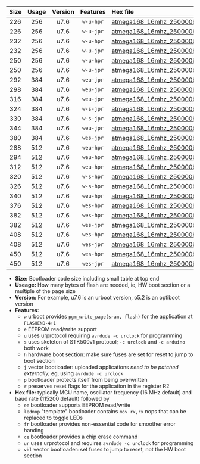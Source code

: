 |Size|Usage|Version|Features|Hex file|
|:-:|:-:|:-:|:-:|:--|
|226|256|u7.6|`w-u-hpr`|[atmega168_16mhz_250000bps_ur.hex](https://raw.githubusercontent.com/stefanrueger/urboot/main/atmega168_16mhz_250000bps_ur.hex)|
|226|256|u7.6|`w-u-jpr`|[atmega168_16mhz_250000bps_ur_vbl.hex](https://raw.githubusercontent.com/stefanrueger/urboot/main/atmega168_16mhz_250000bps_ur_vbl.hex)|
|232|256|u7.6|`w-u-hpr`|[atmega168_16mhz_250000bps_lednop_ur.hex](https://raw.githubusercontent.com/stefanrueger/urboot/main/atmega168_16mhz_250000bps_lednop_ur.hex)|
|232|256|u7.6|`w-u-jpr`|[atmega168_16mhz_250000bps_lednop_ur_vbl.hex](https://raw.githubusercontent.com/stefanrueger/urboot/main/atmega168_16mhz_250000bps_lednop_ur_vbl.hex)|
|250|256|u7.6|`w-u-hpr`|[atmega168_16mhz_250000bps_lednop_fr_ur.hex](https://raw.githubusercontent.com/stefanrueger/urboot/main/atmega168_16mhz_250000bps_lednop_fr_ur.hex)|
|250|256|u7.6|`w-u-jpr`|[atmega168_16mhz_250000bps_lednop_fr_ur_vbl.hex](https://raw.githubusercontent.com/stefanrueger/urboot/main/atmega168_16mhz_250000bps_lednop_fr_ur_vbl.hex)|
|292|384|u7.6|`weu-jpr`|[atmega168_16mhz_250000bps_ee_ur_vbl.hex](https://raw.githubusercontent.com/stefanrueger/urboot/main/atmega168_16mhz_250000bps_ee_ur_vbl.hex)|
|298|384|u7.6|`weu-jpr`|[atmega168_16mhz_250000bps_ee_lednop_ur_vbl.hex](https://raw.githubusercontent.com/stefanrueger/urboot/main/atmega168_16mhz_250000bps_ee_lednop_ur_vbl.hex)|
|316|384|u7.6|`weu-jpr`|[atmega168_16mhz_250000bps_ee_lednop_fr_ur_vbl.hex](https://raw.githubusercontent.com/stefanrueger/urboot/main/atmega168_16mhz_250000bps_ee_lednop_fr_ur_vbl.hex)|
|324|384|u7.6|`w-s-jpr`|[atmega168_16mhz_250000bps_vbl.hex](https://raw.githubusercontent.com/stefanrueger/urboot/main/atmega168_16mhz_250000bps_vbl.hex)|
|330|384|u7.6|`w-s-jpr`|[atmega168_16mhz_250000bps_lednop_vbl.hex](https://raw.githubusercontent.com/stefanrueger/urboot/main/atmega168_16mhz_250000bps_lednop_vbl.hex)|
|344|384|u7.6|`weu-jpr`|[atmega168_16mhz_250000bps_ee_lednop_fr_ce_ur_vbl.hex](https://raw.githubusercontent.com/stefanrueger/urboot/main/atmega168_16mhz_250000bps_ee_lednop_fr_ce_ur_vbl.hex)|
|380|384|u7.6|`wes-jpr`|[atmega168_16mhz_250000bps_ee_vbl.hex](https://raw.githubusercontent.com/stefanrueger/urboot/main/atmega168_16mhz_250000bps_ee_vbl.hex)|
|288|512|u7.6|`weu-hpr`|[atmega168_16mhz_250000bps_ee_ur.hex](https://raw.githubusercontent.com/stefanrueger/urboot/main/atmega168_16mhz_250000bps_ee_ur.hex)|
|294|512|u7.6|`weu-hpr`|[atmega168_16mhz_250000bps_ee_lednop_ur.hex](https://raw.githubusercontent.com/stefanrueger/urboot/main/atmega168_16mhz_250000bps_ee_lednop_ur.hex)|
|312|512|u7.6|`weu-hpr`|[atmega168_16mhz_250000bps_ee_lednop_fr_ur.hex](https://raw.githubusercontent.com/stefanrueger/urboot/main/atmega168_16mhz_250000bps_ee_lednop_fr_ur.hex)|
|320|512|u7.6|`w-s-hpr`|[atmega168_16mhz_250000bps.hex](https://raw.githubusercontent.com/stefanrueger/urboot/main/atmega168_16mhz_250000bps.hex)|
|326|512|u7.6|`w-s-hpr`|[atmega168_16mhz_250000bps_lednop.hex](https://raw.githubusercontent.com/stefanrueger/urboot/main/atmega168_16mhz_250000bps_lednop.hex)|
|340|512|u7.6|`weu-hpr`|[atmega168_16mhz_250000bps_ee_lednop_fr_ce_ur.hex](https://raw.githubusercontent.com/stefanrueger/urboot/main/atmega168_16mhz_250000bps_ee_lednop_fr_ce_ur.hex)|
|376|512|u7.6|`wes-hpr`|[atmega168_16mhz_250000bps_ee.hex](https://raw.githubusercontent.com/stefanrueger/urboot/main/atmega168_16mhz_250000bps_ee.hex)|
|382|512|u7.6|`wes-hpr`|[atmega168_16mhz_250000bps_ee_lednop.hex](https://raw.githubusercontent.com/stefanrueger/urboot/main/atmega168_16mhz_250000bps_ee_lednop.hex)|
|382|512|u7.6|`wes-jpr`|[atmega168_16mhz_250000bps_ee_lednop_vbl.hex](https://raw.githubusercontent.com/stefanrueger/urboot/main/atmega168_16mhz_250000bps_ee_lednop_vbl.hex)|
|408|512|u7.6|`wes-hpr`|[atmega168_16mhz_250000bps_ee_lednop_fr.hex](https://raw.githubusercontent.com/stefanrueger/urboot/main/atmega168_16mhz_250000bps_ee_lednop_fr.hex)|
|408|512|u7.6|`wes-jpr`|[atmega168_16mhz_250000bps_ee_lednop_fr_vbl.hex](https://raw.githubusercontent.com/stefanrueger/urboot/main/atmega168_16mhz_250000bps_ee_lednop_fr_vbl.hex)|
|450|512|u7.6|`wes-hpr`|[atmega168_16mhz_250000bps_ee_lednop_fr_ce.hex](https://raw.githubusercontent.com/stefanrueger/urboot/main/atmega168_16mhz_250000bps_ee_lednop_fr_ce.hex)|
|450|512|u7.6|`wes-jpr`|[atmega168_16mhz_250000bps_ee_lednop_fr_ce_vbl.hex](https://raw.githubusercontent.com/stefanrueger/urboot/main/atmega168_16mhz_250000bps_ee_lednop_fr_ce_vbl.hex)|

- **Size:** Bootloader code size including small table at top end
- **Useage:** How many bytes of flash are needed, ie, HW boot section or a multiple of the page size
- **Version:** For example, u7.6 is an urboot version, o5.2 is an optiboot version
- **Features:**
  + `w` urboot provides `pgm_write_page(sram, flash)` for the application at `FLASHEND-4+1`
  + `e` EEPROM read/write support
  + `u` uses urprotocol requiring `avrdude -c urclock` for programming
  + `s` uses skeleton of STK500v1 protocol; `-c urclock` and `-c arduino` both work
  + `h` hardware boot section: make sure fuses are set for reset to jump to boot section
  + `j` vector bootloader: uploaded applications *need to be patched externally*, eg, using `avrdude -c urclock`
  + `p` bootloader protects itself from being overwritten
  + `r` preserves reset flags for the application in the register R2
- **Hex file:** typically MCU name, oscillator frequency (16 MHz default) and baud rate (115200 default) followed by
  + `ee` bootloader supports EEPROM read/write
  + `lednop` "template" bootloader contains `mov rx,rx` nops that can be replaced to toggle LEDs
  + `fr` bootloader provides non-essential code for smoother error handing
  + `ce` bootloader provides a chip erase command
  + `ur` uses urprotocol and requires `avrdude -c urclock` for programming
  + `vbl` vector bootloader: set fuses to jump to reset, not the HW boot section
